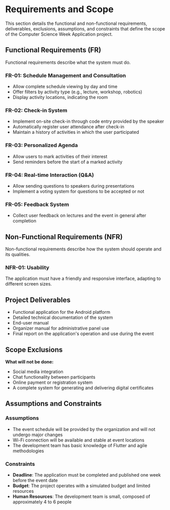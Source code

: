 # Requirements and Scope

This section details the functional and non-functional requirements, deliverables, exclusions, assumptions, and constraints that define the scope of the Computer Science Week Application project.

## Functional Requirements (FR)

Functional requirements describe what the system must do.

### FR-01: Schedule Management and Consultation
- Allow complete schedule viewing by day and time
- Offer filters by activity type (e.g., lecture, workshop, robotics)
- Display activity locations, indicating the room

### FR-02: Check-in System
- Implement on-site check-in through code entry provided by the speaker
- Automatically register user attendance after check-in
- Maintain a history of activities in which the user participated

### FR-03: Personalized Agenda
- Allow users to mark activities of their interest
- Send reminders before the start of a marked activity

### FR-04: Real-time Interaction (Q&A)
- Allow sending questions to speakers during presentations
- Implement a voting system for questions to be accepted or not

### FR-05: Feedback System
- Collect user feedback on lectures and the event in general after completion

## Non-Functional Requirements (NFR)

Non-functional requirements describe how the system should operate and its qualities.

### NFR-01: Usability
The application must have a friendly and responsive interface, adapting to different screen sizes.

## Project Deliverables

- Functional application for the Android platform
- Detailed technical documentation of the system
- End-user manual
- Organizer manual for administrative panel use
- Final report on the application's operation and use during the event

## Scope Exclusions

**What will not be done:**

- Social media integration
- Chat functionality between participants
- Online payment or registration system
- A complete system for generating and delivering digital certificates

## Assumptions and Constraints

### Assumptions

- The event schedule will be provided by the organization and will not undergo major changes
- Wi-Fi connection will be available and stable at event locations
- The development team has basic knowledge of Flutter and agile methodologies

### Constraints

- **Deadline**: The application must be completed and published one week before the event date
- **Budget**: The project operates with a simulated budget and limited resources
- **Human Resources**: The development team is small, composed of approximately 4 to 6 people
